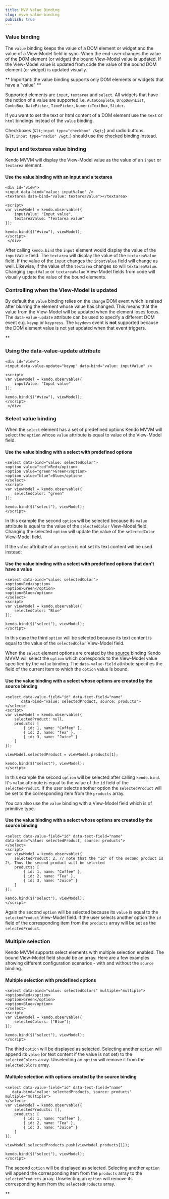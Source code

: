 ```yaml
---
title: MVV Value Binding
slug: mvvm-value-binding
publish: true
---
```


### Value binding

The `value` binding keeps the value of a DOM element or widget and the value of a View-Model field in sync.
When the end-user changes the value of the DOM element (or widget) the bound View-Model value is updated. If the
View-Model value is updated from code the value of the bound DOM element (or widget) is updated visually.

 ** Important: the value binding supports only DOM elements or widgets that have a "value" ** 

Supported elements are `input`, `textarea` and
`select`. All widgets that have the notion of a value are supported i.e. `AutoComplete`,
`DropDownList`, `ComboBox`, `DatePicker`, `TimePicker`, `NumericTextBox`, `Slider`.

If you want to set the text or html content of a DOM element use the `text` or `html`
bindings instead of the `value` binding.

Checkboxes (`&lt;input type="checkbox" /&gt;`) and radio buttons (`&lt;input type="radio" /&gt;`) should use
the [checked](http://www.kendoui.com/documentation/framework/mvvm/bindings/checked.aspx) binding instead.

### Input and textarea value binding

Kendo MVVM will display the View-Model value as the value of an `input` or `textarea` element.

  

#### Use the value binding with an input and a textarea
 
    <div id="view">
    <input data-bind="value: inputValue" />
    <textarea data-bind="value: textareaValue"></textarea>
    
    <script>
    var viewModel = kendo.observable({
        inputValue: "Input value",
        textareaValue: "Textarea value"
    });
    
    kendo.bind($("#view"), viewModel);
    </script>
     </div> 

After calling `kendo.bind` the `input` element would display the value of the `inputValue` field.
The `textarea` will display the value of the `textareaValue` field. If the value of the `input`
changes the `inputValue` field will change as well.
Likewise, if the value of the `textarea` changes so will `textareaValue`. Changing `inputValue` or
`textareaValue` View-Model fields from code will visually update the value of the bound elements.

### Controlling when the View-Model is updated

By default the `value` binding relies on the `change` DOM event which is raised after blurring the element whose value has changed. This means that the value from the View-Model will be updated when the element loses focus. The `data-value-update` attribute can be used to specify a different DOM event e.g. `keyup` or `keypress`. The `keydown` event is **not** supported because the DOM element value is not yet updated when that event triggers.

 **  

### Using the data-value-update attribute
 
    <div id="view">
    <input data-value-update="keyup" data-bind="value: inputValue" />
    
    <script>
    var viewModel = kendo.observable({
        inputValue: "Input value"
    });
    
    kendo.bind($("#view"), viewModel);
    </script>
     </div> 

### Select value binding

When the `select` element has a set of predefined options
Kendo MVVM will select the `option` whose `value` attribute is equal to value of the View-Model field.

  

#### Use the value binding with a select with predefined options
 
    <select data-bind="value: selectedColor">
    <option value="red">Red</option>
    <option value="green">Green</option>
    <option value="blue">Blue</option>
    </select>
    <script>
    var viewModel = kendo.observable({
        selectedColor: "green"
    });
    
    kendo.bind($("select"), viewModel);
    </script>
      

In this example the second `option` will be selected because its `value` attribute is equal to the value of the `selectedColor` View-Model field.
Changing the selected `option` will update the value of the `selectedColor` View-Model field.

If the `value` attribute of an `option` is not set its text content will be used instead:

  

#### Use the value binding with a select with predefined options that don't have a value
 
    <select data-bind="value: selectedColor">
    <option>Red</option>
    <option>Green</option>
    <option>Blue</option>
    </select>
    <script>
    var viewModel = kendo.observable({
        selectedColor: "Blue"
    });
    
    kendo.bind($("select"), viewModel);
    </script>
      

In this case the third `option` will be selected because its text content is equal to the value of the `selectedColor` View-Model field.

When the `select` element options are created by the [source](http://www.kendoui.com/documentation/framework/mvvm/bindings/source.aspx) binding
Kendo MVVM will select the `option` which corresponds to the View-Model value specified by the `value` binding.
The `data-value-field` attribute specifies the field of the current item to which the `option` value is bound.

  

#### Use the value binding with a select whose options are created by the source binding
 
    <select data-value-field="id" data-text-field="name" 
           data-bind="value: selectedProduct, source: products">
    </select>
    <script>
    var viewModel = kendo.observable({
        selectedProduct: null,
        products: [
            { id: 1, name: "Coffee" },
            { id: 2, name: "Tea" },
            { id: 3, name: "Juice" }
        ]
    });
    
    viewModel.selectedProduct = viewModel.products[1];
    
    kendo.bind($("select"), viewModel);
    </script>
      

In this example the second `option` will be selected after calling `kendo.bind`. It's `value` attribute is equal to the value of the `id`
field of the `selectedProduct`. If the user selects another option the `selectedProduct` will be set to the corresponding item from the `products` array.

You can also use the `value` binding with a View-Model field which is of primitive type.

  

#### Use the value binding with a select whose options are created by the source binding 
 
    <select data-value-field="id" data-text-field="name" 
    data-bind="value: selectedProduct, source: products">
    </select>
    <script>
    var viewModel = kendo.observable({
        selectedProduct: 2, // note that the "id" of the second product is 2\. Thus the second product will be selected
        products: [
            { id: 1, name: "Coffee" },
            { id: 2, name: "Tea" },
            { id: 3, name: "Juice" }
        ]
    });
    
    kendo.bind($("select"), viewModel);
    </script>
      

Again the second `option` will be selected because its `value` is equal to the `selectedProduct` View-Model field.
If the user selects another option the `id` field of the corresponding item from the `products` array will be set as the `selectedProduct`.

### Multiple selection

Kendo MVVM supports select elements with multiple selection enabled. The bound View-Model field should be an array. Here are a few examples
showing different configuration scenarios - with and without the `source` binding.

  

#### Multiple selection with predefined options
 
    <select data-bind="value: selectedColors" multiple="multiple">
    <option>Red</option>
    <option>Green</option>
    <option>Blue</option>
    </select>
    <script>
    var viewModel = kendo.observable({
        selectedColors: ["Blue"];
    });
    
    kendo.bind($("select"), viewModel);
    </script>
      

The third `option` will be displayed as selected. Selecting another `option` will append its `value` (or text content if the value is not set) to the
`selectedColors` array. Unselecting an `option` will remove it from the `selectedColors` array.

  

#### Multiple selection with options created by the source binding
 
    <select data-value-field="id" data-text-field="name"
       data-bind="value: selectedProducts, source: products" multiple="multiple">
    </select>
    var viewModel = kendo.observable({
        selectedProducts: [],
        products: [
            { id: 1, name: "Coffee" },
            { id: 2, name: "Tea" },
            { id: 3, name: "Juice" }
        ]
    });
    
    viewModel.selectedProducts.push(viewModel.products[1]);
    
    kendo.bind($("select"), viewModel);
    </script>
      

The second `option` will be displayed as selected. Selecting another `option` will append the corresponding item from the `products` array to the
`selectedProducts` array. Unselecting an `option` will remove its corresponding item from the `selectedProducts` array.

 **